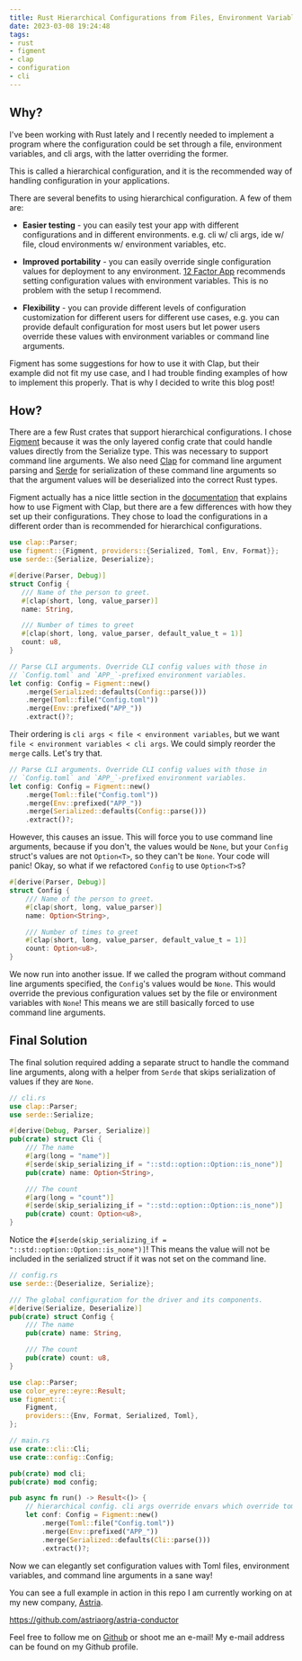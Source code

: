 ```yaml
---
title: Rust Hierarchical Configurations from Files, Environment Variables, and CLI Args with Figment and Clap.
date: 2023-03-08 19:24:48
tags:
- rust
- figment
- clap
- configuration
- cli
---
```


## Why?

I've been working with Rust lately and I recently needed to implement a program where the configuration could be set through a file, environment variables, and cli args, with the latter overriding the former.

This is called a hierarchical configuration, and it is the recommended way of handling configuration in your applications.

There are several benefits to using hierarchical configuration. A few of them are:

* **Easier testing** - you can easily test your app with different configurations and in different environments. e.g. cli w/ cli args, ide w/ file, cloud environments w/ environment variables, etc.

* **Improved portability** - you can easily override single configuration values for deployment to any environment. [12 Factor App](https://12factor.net/) recommends setting configuration values with environment variables. This is no problem with the setup I recommend.

* **Flexibility** - you can provide different levels of configuration customization for different users for different use cases, e.g. you can provide default configuration for most users but let power users override these values with environment variables or command line arguments.


Figment has some suggestions for how to use it with Clap, but their example did not fit my use case, and I had trouble finding examples of how to implement this properly. That is why I decided to write this blog post!


## How?

There are a few Rust crates that support hierarchical configurations. I chose [Figment](https://crates.io/crates/figment) because it was the only layered config crate that could handle values directly from the Serialize type. This was necessary to support command line arguments. We also need [Clap](https://crates.io/crates/clap) for command line argument parsing and [Serde](https://crates.io/crates/serde) for serialization of these command line arguments so that the argument values will be deserialized into the correct Rust types.

Figment actually has a nice little section in the [documentation](https://docs.rs/figment/0.10.8/figment/#for-cli-application-authors) that explains how to use Figment with Clap, but there are a few differences with how they set up their configurations. They chose to load the configurations in a different order than is recommended for hierarchical configurations.

```rust
use clap::Parser;
use figment::{Figment, providers::{Serialized, Toml, Env, Format}};
use serde::{Serialize, Deserialize};

#[derive(Parser, Debug)]
struct Config {
   /// Name of the person to greet.
   #[clap(short, long, value_parser)]
   name: String,

   /// Number of times to greet
   #[clap(short, long, value_parser, default_value_t = 1)]
   count: u8,
}

// Parse CLI arguments. Override CLI config values with those in
// `Config.toml` and `APP_`-prefixed environment variables.
let config: Config = Figment::new()
    .merge(Serialized::defaults(Config::parse()))
    .merge(Toml::file("Config.toml"))
    .merge(Env::prefixed("APP_"))
    .extract()?;
```

Their ordering is `cli args < file < environment variables`, but we want `file < environment variables < cli args`. We could simply reorder the `merge` calls. Let's try that.

```rust
// Parse CLI arguments. Override CLI config values with those in
// `Config.toml` and `APP_`-prefixed environment variables.
let config: Config = Figment::new()
    .merge(Toml::file("Config.toml"))
    .merge(Env::prefixed("APP_"))
    .merge(Serialized::defaults(Config::parse()))
    .extract()?;
```

However, this causes an issue. This will force you to use command line arguments, because if you don't, the values would be `None`, but your `Config` struct's values are not `Option<T>`, so they can't be `None`. Your code will panic! Okay, so what if we refactored `Config` to use `Option<T>`s?

```rust
#[derive(Parser, Debug)]
struct Config {
    /// Name of the person to greet.
    #[clap(short, long, value_parser)]
    name: Option<String>,

    /// Number of times to greet
    #[clap(short, long, value_parser, default_value_t = 1)]
    count: Option<u8>,
}
```

We now run into another issue. If we called the program without command line arguments specified, the `Config`'s values would be `None`. This would override the previous configuration values set by the file or environment variables with `None`! This means we are still basically forced to use command line arguments.

## Final Solution

The final solution required adding a separate struct to handle the command line arguments, along with a helper from `Serde` that skips serialization of values if they are `None`.

```rust
// cli.rs
use clap::Parser;
use serde::Serialize;

#[derive(Debug, Parser, Serialize)]
pub(crate) struct Cli {
    /// The name
    #[arg(long = "name")]
    #[serde(skip_serializing_if = "::std::option::Option::is_none")]
    pub(crate) name: Option<String>,

    /// The count
    #[arg(long = "count")]
    #[serde(skip_serializing_if = "::std::option::Option::is_none")]
    pub(crate) count: Option<u8>,
}
```

Notice the `#[serde(skip_serializing_if = "::std::option::Option::is_none")]`! This means the value will not be included in the serialized struct if it was not set on the command line.

```rust
// config.rs
use serde::{Deserialize, Serialize};

/// The global configuration for the driver and its components.
#[derive(Serialize, Deserialize)]
pub(crate) struct Config {
    /// The name
    pub(crate) name: String,

    /// The count
    pub(crate) count: u8,
}

```

```rust
use clap::Parser;
use color_eyre::eyre::Result;
use figment::{
    Figment,
    providers::{Env, Format, Serialized, Toml},
};

// main.rs
use crate::cli::Cli;
use crate::config::Config;

pub(crate) mod cli;
pub(crate) mod config;

pub async fn run() -> Result<()> {
    // hierarchical config. cli args override envars which override toml config values
    let conf: Config = Figment::new()
        .merge(Toml::file("Config.toml"))
        .merge(Env::prefixed("APP_"))
        .merge(Serialized::defaults(Cli::parse()))
        .extract()?;
```

Now we can elegantly set configuration values with Toml files, environment variables, and command line arguments in a sane way!

You can see a full example in action in this repo I am currently working on at my new company, [Astria](https://astria.org/).

https://github.com/astriaorg/astria-conductor

Feel free to follow me on [Github](https://github.com/steezeburger) or shoot me an e-mail! My e-mail address can be found on my Github profile.
